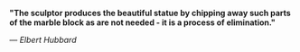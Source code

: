 **"The sculptor produces the beautiful statue by chipping away such parts of the marble block as are not needed - it is a process of elimination."**

— _Elbert Hubbard_
